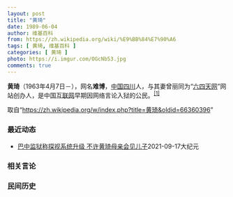 ```yaml
---
layout: post
title: "黄琦"
date: 1989-06-04
author: 维基百科
from: https://zh.wikipedia.org/wiki/%E9%BB%84%E7%90%A6
tags: [ 黄琦, 维基百科 ]
categories: [ 黄琦 ]
photo: https://i.imgur.com/OGcNb53.jpg
comments: true
---
```

<div class="mw-parser-output">

<p><b>黄琦</b>（1963年4月7日<span class="useeditintro" title="Template:BLP editintro">－</span>），网名<b>难博</b>，<a href="/wiki/%E4%B8%AD%E8%8F%AF%E4%BA%BA%E6%B0%91%E5%85%B1%E5%92%8C%E5%9C%8B" class="mw-redirect" title="中華人民共和國">中国</a><a href="/wiki/%E5%9B%9B%E5%B7%9D" class="mw-redirect" title="四川">四川</a>人，与其妻曾丽同为“<a href="/wiki/%E5%85%AD%E5%9B%9B%E5%A4%A9%E7%BD%91" title="六四天网">六四天网</a>”网站创办人，是中国<a href="/wiki/%E4%BA%92%E8%81%94%E7%BD%91" title="互联网">互联网</a>早期因网络言论入狱的公民。<sup id="cite_ref-堅持普世價值_1-0" class="reference"><a href="#cite_note-堅持普世價值-1">[1]</a></sup>
</p>
</div><noscript><img src="//zh.wikipedia.org/wiki/Special:CentralAutoLogin/start?type=1x1" alt="" title="" width="1" height="1" style="border: none; position: absolute;"></noscript>
<div class="printfooter">取自“<a dir="ltr" href="https://zh.wikipedia.org/w/index.php?title=黄琦&amp;oldid=66360396">https://zh.wikipedia.org/w/index.php?title=黄琦&amp;oldid=66360396</a>”</div><div id="recent-news"><h3>最近动态</h3><ul><li><a href="https://nodebe4.github.io/waimei/2021-09-17/%E5%B7%B4%E4%B8%AD%E7%9B%91%E7%8B%B1%E7%A7%B0%E6%8E%A2%E8%A7%86%E7%B3%BB%E7%BB%9F%E5%8D%87%E7%BA%A7-%E4%B8%8D%E8%AE%B8%E9%BB%84%E7%90%A6%E6%AF%8D%E4%BA%B2%E4%BC%9A%E8%A7%81%E5%84%BF%E5%AD%90" title="巴中监狱称探视系统升级 不许黄琦母亲会见儿子—— 【大纪元2021年09月17日讯】（大纪元记者李熙采访报导）四川巴中监狱9月初答应让前“六四天网”创办人黄琦与母亲蒲文清视频会见儿子，不知何故被...">巴中监狱称探视系统升级 不许黄琦母亲会见儿子</a><time>2021-09-17</time><a class="tag">大纪元</a></li>
</ul></div><div id="open-opinion"><h3>相关言论</h3><ul></ul></div><div id="mjls-record"><h3>民间历史</h3><ul></ul></div>